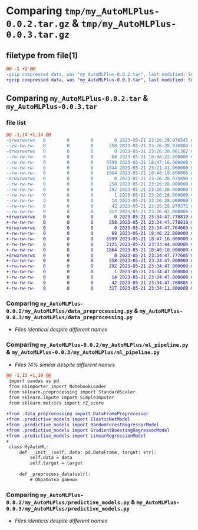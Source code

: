 # Comparing `tmp/my_AutoMLPlus-0.0.2.tar.gz` & `tmp/my_AutoMLPlus-0.0.3.tar.gz`

## filetype from file(1)

```diff
@@ -1 +1 @@
-gzip compressed data, was "my_AutoMLPlus-0.0.2.tar", last modified: Sun May 21 23:26:28 2023, max compression
+gzip compressed data, was "my_AutoMLPlus-0.0.3.tar", last modified: Sun May 21 23:34:47 2023, max compression
```

## Comparing `my_AutoMLPlus-0.0.2.tar` & `my_AutoMLPlus-0.0.3.tar`

### file list

```diff
@@ -1,14 +1,14 @@
-drwxrwxrwx   0        0        0        0 2023-05-21 23:26:28.976545 my_AutoMLPlus-0.0.2/
--rw-rw-rw-   0        0        0      258 2023-05-21 23:26:28.976804 my_AutoMLPlus-0.0.2/PKG-INFO
-drwxrwxrwx   0        0        0        0 2023-05-21 23:26:28.961387 my_AutoMLPlus-0.0.2/my_AutoMLPlus/
--rw-rw-rw-   0        0        0       68 2023-05-21 18:46:22.000000 my_AutoMLPlus-0.0.2/my_AutoMLPlus/__init__.py
--rw-rw-rw-   0        0        0     6599 2023-05-21 18:47:16.000000 my_AutoMLPlus-0.0.2/my_AutoMLPlus/data_preprocessing.py
--rw-rw-rw-   0        0        0     1844 2023-05-21 23:21:41.000000 my_AutoMLPlus-0.0.2/my_AutoMLPlus/ml_pipeline.py
--rw-rw-rw-   0        0        0     1864 2023-05-21 18:48:18.000000 my_AutoMLPlus-0.0.2/my_AutoMLPlus/predictive_models.py
-drwxrwxrwx   0        0        0        0 2023-05-21 23:26:28.975490 my_AutoMLPlus-0.0.2/my_AutoMLPlus.egg-info/
--rw-rw-rw-   0        0        0      258 2023-05-21 23:26:28.000000 my_AutoMLPlus-0.0.2/my_AutoMLPlus.egg-info/PKG-INFO
--rw-rw-rw-   0        0        0      292 2023-05-21 23:26:28.000000 my_AutoMLPlus-0.0.2/my_AutoMLPlus.egg-info/SOURCES.txt
--rw-rw-rw-   0        0        0        1 2023-05-21 23:26:28.000000 my_AutoMLPlus-0.0.2/my_AutoMLPlus.egg-info/dependency_links.txt
--rw-rw-rw-   0        0        0       14 2023-05-21 23:26:28.000000 my_AutoMLPlus-0.0.2/my_AutoMLPlus.egg-info/top_level.txt
--rw-rw-rw-   0        0        0       42 2023-05-21 23:26:28.978371 my_AutoMLPlus-0.0.2/setup.cfg
--rw-rw-rw-   0        0        0      317 2023-05-21 23:26:02.000000 my_AutoMLPlus-0.0.2/setup.py
+drwxrwxrwx   0        0        0        0 2023-05-21 23:34:47.778810 my_AutoMLPlus-0.0.3/
+-rw-rw-rw-   0        0        0      258 2023-05-21 23:34:47.778810 my_AutoMLPlus-0.0.3/PKG-INFO
+drwxrwxrwx   0        0        0        0 2023-05-21 23:34:47.764669 my_AutoMLPlus-0.0.3/my_AutoMLPlus/
+-rw-rw-rw-   0        0        0       68 2023-05-21 18:46:22.000000 my_AutoMLPlus-0.0.3/my_AutoMLPlus/__init__.py
+-rw-rw-rw-   0        0        0     6599 2023-05-21 18:47:16.000000 my_AutoMLPlus-0.0.3/my_AutoMLPlus/data_preprocessing.py
+-rw-rw-rw-   0        0        0     2125 2023-05-21 23:33:44.000000 my_AutoMLPlus-0.0.3/my_AutoMLPlus/ml_pipeline.py
+-rw-rw-rw-   0        0        0     1864 2023-05-21 18:48:18.000000 my_AutoMLPlus-0.0.3/my_AutoMLPlus/predictive_models.py
+drwxrwxrwx   0        0        0        0 2023-05-21 23:34:47.777605 my_AutoMLPlus-0.0.3/my_AutoMLPlus.egg-info/
+-rw-rw-rw-   0        0        0      258 2023-05-21 23:34:47.000000 my_AutoMLPlus-0.0.3/my_AutoMLPlus.egg-info/PKG-INFO
+-rw-rw-rw-   0        0        0      292 2023-05-21 23:34:47.000000 my_AutoMLPlus-0.0.3/my_AutoMLPlus.egg-info/SOURCES.txt
+-rw-rw-rw-   0        0        0        1 2023-05-21 23:34:47.000000 my_AutoMLPlus-0.0.3/my_AutoMLPlus.egg-info/dependency_links.txt
+-rw-rw-rw-   0        0        0       14 2023-05-21 23:34:47.000000 my_AutoMLPlus-0.0.3/my_AutoMLPlus.egg-info/top_level.txt
+-rw-rw-rw-   0        0        0       42 2023-05-21 23:34:47.780805 my_AutoMLPlus-0.0.3/setup.cfg
+-rw-rw-rw-   0        0        0      317 2023-05-21 23:34:11.000000 my_AutoMLPlus-0.0.3/setup.py
```

### Comparing `my_AutoMLPlus-0.0.2/my_AutoMLPlus/data_preprocessing.py` & `my_AutoMLPlus-0.0.3/my_AutoMLPlus/data_preprocessing.py`

 * *Files identical despite different names*

### Comparing `my_AutoMLPlus-0.0.2/my_AutoMLPlus/ml_pipeline.py` & `my_AutoMLPlus-0.0.3/my_AutoMLPlus/ml_pipeline.py`

 * *Files 14% similar despite different names*

```diff
@@ -1,13 +1,19 @@
 import pandas as pd
 from nbimporter import NotebookLoader
 from sklearn.preprocessing import StandardScaler
 from sklearn.impute import SimpleImputer
 from sklearn.metrics import r2_score
 
+from .data_preprocessing import DataFramePreprocessor
+from .predictive_models import ElasticNetModel
+from .predictive_models import RandomForestRegressorModel
+from .predictive_models import GradientBoostingRegressorModel
+from .predictive_models import LinearRegressionModel
+
 class MyAutoML:
     def __init__(self, data: pd.DataFrame, target: str):
         self.data = data
         self.target = target
 
     def _preprocess_data(self):
         # Обработка данных
```

### Comparing `my_AutoMLPlus-0.0.2/my_AutoMLPlus/predictive_models.py` & `my_AutoMLPlus-0.0.3/my_AutoMLPlus/predictive_models.py`

 * *Files identical despite different names*

